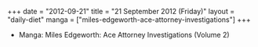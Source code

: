 +++
date = "2012-09-21"
title = "21 September 2012 (Friday)"
layout = "daily-diet"
manga = ["miles-edgeworth-ace-attorney-investigations"]
+++


* Manga: Miles Edgeworth: Ace Attorney Investigations (Volume 2)
